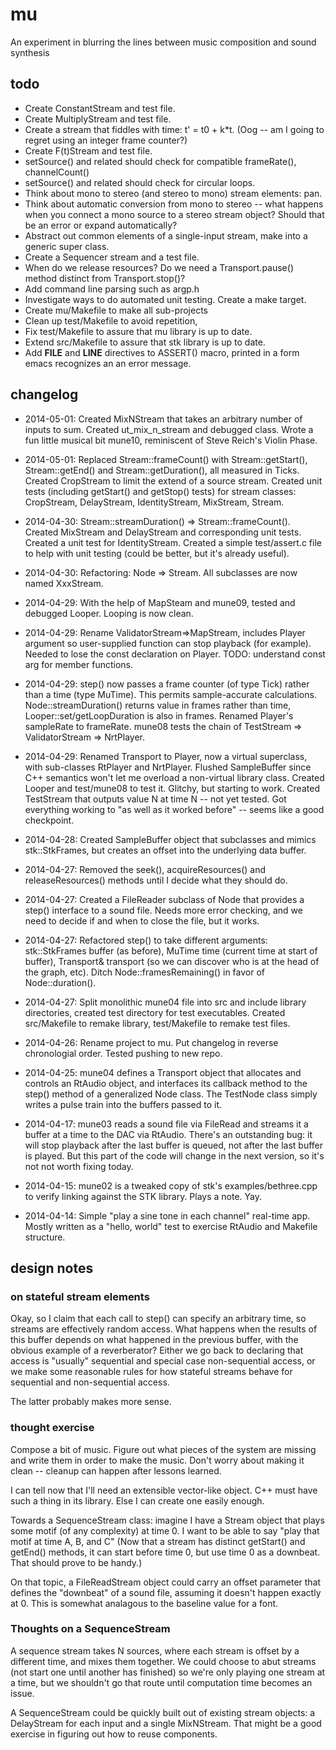 # mu

An experiment in blurring the lines between music composition and sound synthesis

## todo 

* Create ConstantStream and test file.
* Create MultiplyStream and test file.
* Create a stream that fiddles with time: t' = t0 + k*t.  (Oog -- am I
  going to regret using an integer frame counter?)
* Create F(t)Stream and test file.
* setSource() and related should check for compatible frameRate(), channelCount()
* setSource() and related should check for circular loops.
* Think about mono to stereo (and stereo to mono) stream elements: pan.
* Think about automatic conversion from mono to stereo -- what happens
  when you connect a mono source to a stereo stream object?  Should that
  be an error or expand automatically?
* Abstract out common elements of a single-input stream, make into 
  a generic super class.
* Create a Sequencer stream and a test file.
* When do we release resources?  Do we need a Transport.pause() method
  distinct from Transport.stop()?
* Add command line parsing such as argp.h
* Investigate ways to do automated unit testing.  Create a make target.
* Create mu/Makefile to make all sub-projects
* Clean up test/Makefile to avoid repetition, 
* Fix test/Makefile to assure that mu library is up to date.
* Extend src/Makefile to assure that stk library is up to date.
* Add __FILE__ and __LINE__ directives to ASSERT() macro, printed in a form
  emacs recognizes an an error message.

## changelog 

* 2014-05-01: Created MixNStream that takes an arbitrary number of inputs
to sum.  Created ut_mix_n_stream and debugged class.  Wrote a fun little
musical bit mune10, reminiscent of Steve Reich's Violin Phase.

* 2014-05-01: Replaced Stream::frameCount() with Stream::getStart(),
Stream::getEnd() and Stream::getDuration(), all measured in Ticks.
Created CropStream to limit the extend of a source stream.  Created
unit tests (including getStart() and getStop() tests) for stream
classes: CropStream, DelayStream, IdentityStream, MixStream, Stream.

* 2014-04-30: Stream::streamDuration() => Stream::frameCount().  Created
MixStream and DelayStream and corresponding unit tests.  Created a unit
test for IdentityStream.  Created a simple test/assert.c file to help
with unit testing (could be better, but it's already useful).

* 2014-04-30: Refactoring: Node => Stream.  All subclasses are now
named XxxStream.  

* 2014-04-29: With the help of MapSteam and mune09, tested and
debugged Looper.  Looping is now clean.  

* 2014-04-29: Rename ValidatorStream=>MapStream, includes Player
argument so user-supplied function can stop playback (for example).
Needed to lose the const declaration on Player.  TODO: understand
const arg for member functions.

* 2014-04-29: step() now passes a frame counter (of type Tick) rather
than a time (type MuTime).  This permits sample-accurate calculations.
Node::streamDuration() returns value in frames rather than time, 
Looper::set/getLoopDuration is also in frames.  Renamed Player's
sampleRate to frameRate.  mune08 tests the chain of TestStream =>
ValidatorStream => NrtPlayer.

* 2014-04-29: Renamed Transport to Player, now a virtual superclass,
with sub-classes RtPlayer and NrtPlayer.  Flushed SampleBuffer since
C++ semantics won't let me overload a non-virtual library class.
Created Looper and test/mune08 to test it.  Glitchy, but starting to
work.  Created TestStream that outputs value N at time N -- not yet
tested.  Got everything working to "as well as it worked before" --
seems like a good checkpoint.

* 2014-04-28: Created SampleBuffer object that subclasses and mimics
stk::StkFrames, but creates an offset into the underlying data buffer.

* 2014-04-27: Removed the seek(), acquireResources() and
releaseResources() methods until I decide what they should do.

* 2014-04-27: Created a FileReader subclass of Node that provides a
step() interface to a sound file.  Needs more error checking, and we
need to decide if and when to close the file, but it works.

* 2014-04-27: Refactored step() to take different arguments:
stk::StkFrames buffer (as before), MuTime time (current time at start
of buffer), Transport& transport (so we can discover who is at the
head of the graph, etc).  Ditch Node::framesRemaining() in favor of
Node::duration().

* 2014-04-27: Split monolithic mune04 file into src and include
library directories, created test directory for test executables.
Created src/Makefile to remake library, test/Makefile to remake test
files.

* 2014-04-26: Rename project to mu.  Put changelog in reverse
  chronologial order.  Tested pushing to new repo.

* 2014-04-25: mune04 defines a Transport object that allocates and
controls an RtAudio object, and interfaces its callback method to the
step() method of a generalized Node class.  The TestNode class simply
writes a pulse train into the buffers passed to it.

* 2014-04-17: mune03 reads a sound file via FileRead and streams it a
buffer at a time to the DAC via RtAudio.  There's an outstanding bug:
it will stop playback after the last buffer is queued, not after the
last buffer is played.  But this part of the code will change in the
next version, so it's not not worth fixing today.

* 2014-04-15: mune02 is a tweaked copy of stk's examples/bethree.cpp to
verify linking against the STK library.  Plays a note.  Yay.

* 2014-04-14: Simple "play a sine tone in each channel" real-time app.
Mostly written as a "hello, world" test to exercise RtAudio and
Makefile structure.

## design notes

### on stateful stream elements

Okay, so I claim that each call to step() can specify an arbitrary
time, so streams are effectively random access.  What happens when the
results of this buffer depends on what happened in the previous
buffer, with the obvious example of a reverberator?  Either we go back
to declaring that access is "usually" sequential and special case
non-sequential access, or we make some reasonable rules for how
stateful streams behave for sequential and non-sequential access.

The latter probably makes more sense.

### thought exercise

Compose a bit of music.  Figure out what pieces of the system are
missing and write them in order to make the music.  Don't worry about
making it clean -- cleanup can happen after lessons learned.

I can tell now that I'll need an extensible vector-like object.  C++
must have such a thing in its library.  Else I can create one easily
enough.

Towards a SequenceStream class: imagine I have a Stream object that
plays some motif (of any complexity) at time 0.  I want to be able to
say "play that motif at time A, B, and C" (Now that a stream has
distinct getStart() and getEnd() methods, it can start before time 0,
but use time 0 as a downbeat.  That should prove to be handy.)

On that topic, a FileReadStream object could carry an offset parameter
that defines the "downbeat" of a sound file, assuming it doesn't
happen exactly at 0.  This is somewhat analagous to the baseline value
for a font.

### Thoughts on a SequenceStream

A sequence stream takes N sources, where each stream is offset by a
different time, and mixes them together.  We could choose to abut
streams (not start one until another has finished) so we're only
playing one stream at a time, but we shouldn't go that route until
computation time becomes an issue.

A SequenceStream could be quickly built out of existing stream
objects: a DelayStream for each input and a single MixNStream.  That
might be a good exercise in figuring out how to reuse components.


